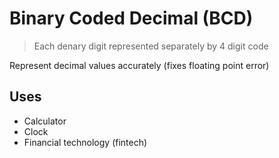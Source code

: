 # Binary Coded Decimal (BCD)

> Each denary digit represented separately by 4 digit code

Represent decimal values accurately
(fixes floating point error)

## Uses

- Calculator
- Clock
- Financial technology (fintech)

